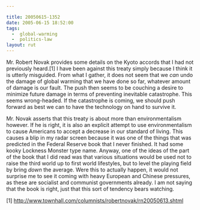```yaml
---

title: 20050615-1352
date: 2005-06-15 18:52:00
tags:
  -  global-warming
  -  politics-law
layout: rut
---
```


<p>Mr. Robert Novak provides some details on the Kyoto accords that I
had not previously heard.[1] I have been against this treaty simply
because I think it is utterly misguided.  From what I gather, it
does not seem that we <em>can</em> undo the damage of global warming
that we have done so far, whatever amount of damage is our fault.
The push then seems to be couching a desire to minimize future
damage in terms of preventing inevitable catastrophe.  This seems
wrong-headed.  If the catastrophe is coming, we should push forward
as best we can to have the technology on hand to survive it.</p>

<p>Mr. Novak asserts that this treaty is about more than
environmentalism however.  If he is right, it is also an explicit
attempt to use environmentalism to cause Americans to accept a
decrease in our standard of living.  This causes a blip in my
radar screen because it was one of the things that was predicted
in the Federal Reserve book that I never finished.  It had some
kooky Lockness Monster type name.  Anyway, one of the ideas of the
part of the book that I did read was that various situations would
be used not to raise the third world up to first world lifestyles,
but to level the playing field by bring <em>down</em> the average.
Were this to actually happen, it would not surprise me to see it
coming with heavy European and Chinese pressures, as these are
socialist and communist governments already.  I am not saying
that the book is right, just that this sort of tendency bears
watching.</p>

[1] http://www.townhall.com/columnists/robertnovak/rn20050613.shtml

